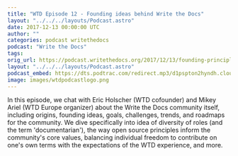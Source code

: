 ```yaml
---
title: "WTD Episode 12 - Founding ideas behind Write the Docs"
layout: "../../../layouts/Podcast.astro"
date: 2017-12-13 00:00:00 UTC
author: ""
categories: podcast writethedocs
podcast: "Write the Docs"
tags:
orig_url: https://podcast.writethedocs.org/2017/12/13/founding-principles-of-write-the-docs/
layout: "../../../layouts/Podcast.astro"
podcast_embed: https://dts.podtrac.com/redirect.mp3/d1pspton2hyndh.cloudfront.net/wtdpodcast_episode_12_founding_ideas.mp3
image: images/wtdpodcastlogo.png
---
```

In this episode, we chat with Eric Holscher (WTD cofounder) and Mikey Ariel (WTD Europe organizer) about the Write the Docs community itself, including origins, founding ideas, goals, challenges, trends, and roadmaps for the community. We dive specifically into idea of diversity of roles (and the term 'documentarian'), the way open source principles inform the community's core values, balancing individual freedom to contribute on one's own terms with the expectations of the WTD experience, and more.